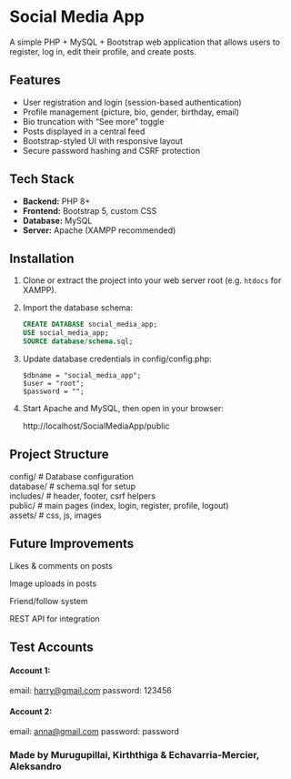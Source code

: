 # Social Media App

A simple PHP + MySQL + Bootstrap web application that allows users to register, log in, edit their profile, and create posts.

## Features
- User registration and login (session-based authentication)
- Profile management (picture, bio, gender, birthday, email)
- Bio truncation with “See more” toggle
- Posts displayed in a central feed
- Bootstrap-styled UI with responsive layout
- Secure password hashing and CSRF protection

## Tech Stack
- **Backend:** PHP 8+
- **Frontend:** Bootstrap 5, custom CSS
- **Database:** MySQL
- **Server:** Apache (XAMPP recommended)

## Installation
1. Clone or extract the project into your web server root (e.g. `htdocs` for XAMPP).

2. Import the database schema:

   ```sql
   CREATE DATABASE social_media_app;
   USE social_media_app;
   SOURCE database/schema.sql;

3. Update database credentials in config/config.php:

	```$host = "localhost";
	$dbname = "social_media_app";
	$user = "root";
	$password = "";

4. Start Apache and MySQL, then open in your browser:

	http://localhost/SocialMediaApp/public

## Project Structure

config/        # Database configuration  
database/      # schema.sql for setup  
includes/      # header, footer, csrf helpers  
public/        # main pages (index, login, register, profile, logout)  
assets/        # css, js, images  

## Future Improvements

Likes & comments on posts

Image uploads in posts

Friend/follow system

REST API for integration

## Test Accounts
#### Account 1: 
email: harry@gmail.com 
password: 123456

#### Account 2:
email: anna@gmail.com 
password: password

### Made by Murugupillai, Kirththiga & Echavarria-Mercier, Aleksandro
